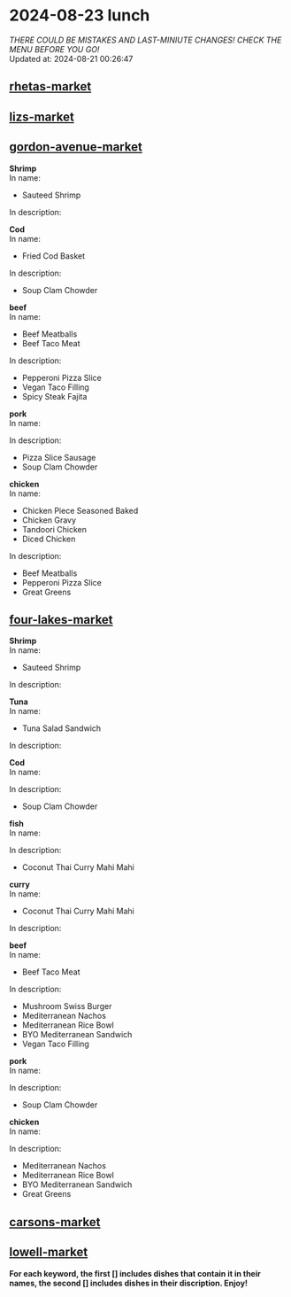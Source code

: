 # 2024-08-23 lunch  
*THERE COULD BE MISTAKES AND LAST-MINIUTE CHANGES! CHECK THE MENU BEFORE YOU GO!*  
Updated at: 2024-08-21 00:26:47  
## [rhetas-market](https://wisc-housingdining.nutrislice.com/menu/rhetas-market/lunch/2024-08-23)  
## [lizs-market](https://wisc-housingdining.nutrislice.com/menu/lizs-market/lunch/2024-08-23)  
## [gordon-avenue-market](https://wisc-housingdining.nutrislice.com/menu/gordon-avenue-market/lunch/2024-08-23)  
**Shrimp**  
In name:   
 - Sauteed Shrimp  
  
In description:   
  
**Cod**  
In name:   
 - Fried Cod Basket  
  
In description:   
 - Soup Clam Chowder  
  
**beef**  
In name:   
 - Beef Meatballs  
 - Beef Taco Meat  
  
In description:   
 - Pepperoni Pizza Slice  
 - Vegan Taco Filling  
 - Spicy Steak Fajita  
  
**pork**  
In name:   
  
In description:   
 - Pizza Slice Sausage  
 - Soup Clam Chowder  
  
**chicken**  
In name:   
 - Chicken Piece Seasoned Baked  
 - Chicken Gravy  
 - Tandoori Chicken  
 - Diced Chicken  
  
In description:   
 - Beef Meatballs  
 - Pepperoni Pizza Slice  
 - Great Greens  
  
## [four-lakes-market](https://wisc-housingdining.nutrislice.com/menu/four-lakes-market/lunch/2024-08-23)  
**Shrimp**  
In name:   
 - Sauteed Shrimp  
  
In description:   
  
**Tuna**  
In name:   
 - Tuna Salad Sandwich  
  
In description:   
  
**Cod**  
In name:   
  
In description:   
 - Soup Clam Chowder  
  
**fish**  
In name:   
  
In description:   
 - Coconut Thai Curry Mahi Mahi  
  
**curry**  
In name:   
 - Coconut Thai Curry Mahi Mahi  
  
In description:   
  
**beef**  
In name:   
 - Beef Taco Meat  
  
In description:   
 - Mushroom Swiss Burger  
 - Mediterranean Nachos  
 - Mediterranean Rice Bowl  
 - BYO Mediterranean Sandwich  
 - Vegan Taco Filling  
  
**pork**  
In name:   
  
In description:   
 - Soup Clam Chowder  
  
**chicken**  
In name:   
  
In description:   
 - Mediterranean Nachos  
 - Mediterranean Rice Bowl  
 - BYO Mediterranean Sandwich  
 - Great Greens  
  
## [carsons-market](https://wisc-housingdining.nutrislice.com/menu/carsons-market/lunch/2024-08-23)  
## [lowell-market](https://wisc-housingdining.nutrislice.com/menu/lowell-market/lunch/2024-08-23)  
  
**For each keyword, the first [] includes dishes that contain it in their names, the second [] includes dishes in their discription. Enjoy!**  
